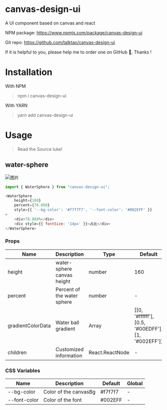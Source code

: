 # canvas-design-ui
A UI component based on canvas and react

NPM package: https://www.npmjs.com/package/canvas-design-ui

Git repo: https://github.com/talktao/canvas-design-ui

If it is helpful to you, please help me to order one on GitHub 🌟, Thanks !

# Installation
With NPM
> npm i canvas-design-ui

With YARN
> yarn add canvas-design-ui

# Usage
> Read the Source luke!

## water-sphere

![图片](https://shenshipin-1253925857.cos.ap-guangzhou.myqcloud.com/2022/08/10/WmbKpteXJ1ZqCB3cPwwKsSX5YgcxRZYISoDZKWh38SHB5pFGi0TYVQbAU4c4FoPw_MdC8FTzJWechatIMG382.jpeg?imageMogr2/format/webp/thumbnail/!100p)

```js
import { WaterSphere } from "canvas-design-ui";

<WaterSphere
    height={180} 
    percent={78.888} 
    style={{ '--bg-color': '#f7f7f7', '--font-color': '#002EFF' }}
>
    <div>78.888%</div>
    <div style={{ fontSize: '14px' }}>占比</div>
</WaterSphere>

```
### Props
| Name | Description | Type | Default |
| --- | --- |--- | --- |
| height | water-sphere canvas height | number | 160 |
| percent | Percent of the water sphere | number | - |
| gradientColorData | Water ball gradient | Array | [[0, '#ffffff'], [0.5, '#00EDFF'], [1, '#002EFF']]|
| children | Customized information | React.ReactNode | - |

### CSS Variables
| Name | Description | Default | Global |
| --- | --- |--- | --- |
| --bg-color | Color of the canvasBg | #f7f7f7 | - |
| --font-color | Color of the font | #002EFF | - |
